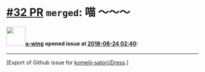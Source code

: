 # [\#32 PR](https://github.com/komeiji-satori/Dress/pull/32) `merged`: 喵 ～～～

#### <img src="https://avatars.githubusercontent.com/u/18189138?u=6489ecbc7fc4da114a333c63b4e27a944fee797b&v=4" width="50">[a-wing](https://github.com/a-wing) opened issue at [2018-08-24 02:40](https://github.com/komeiji-satori/Dress/pull/32):






-------------------------------------------------------------------------------



[Export of Github issue for [komeiji-satori/Dress](https://github.com/komeiji-satori/Dress).]
